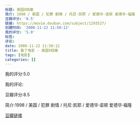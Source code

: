 ```yaml
---
标题: 美国X档案
简介: 1998 / 美国 / 犯罪 剧情 / 托尼·凯耶 / 爱德华·诺顿 爱德华·福隆
豆瓣评分: '8.5'
链接: https://movie.douban.com/subject/1293527/
创建时间: '2008-11-22 11:50:12'
我的评分: '5.0'
标签:
评论:
date: 2008-11-22 11:50:12
title: 看了电影 - 美国X档案
tags: [电影]
categories: []
---
```


我的评分:5.0

我的评论:

豆瓣评分:8.5

简介:1998 / 美国 / 犯罪 剧情 / 托尼·凯耶 / 爱德华·诺顿 爱德华·福隆

[豆瓣链接](https://movie.douban.com/subject/1293527/)

